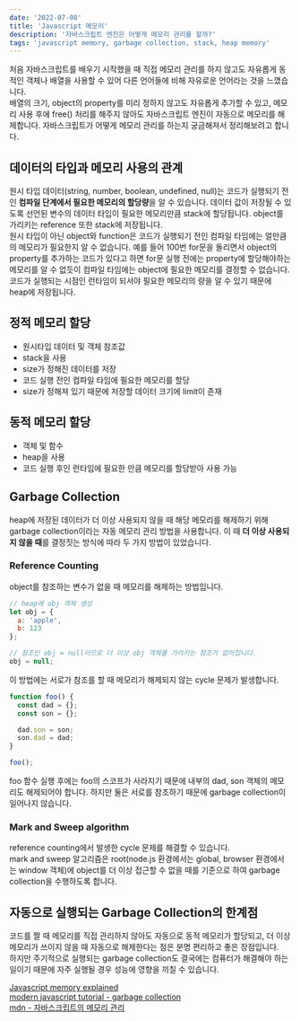```yaml
---
date: '2022-07-08'
title: 'Javascript 메모리'
description: '자바스크립트 엔진은 어떻게 메모리 관리를 할까?'
tags: 'javascript memory, garbage collection, stack, heap memory'
---
```


처음 자바스크립트를 배우기 시작했을 때 직접 메모리 관리를 하지 않고도 자유롭게 동적인 객체나 배열을 사용할 수 있어 다른 언어들에 비해 자유로운 언어라는 것을 느꼈습니다.<br>
배열의 크기, object의 property를 미리 정하지 않고도 자유롭게 추가할 수 있고, 메모리 사용 후에 free() 처리를 해주지 않아도 자바스크립트 엔진이 자동으로 메모리를 해제합니다. 자바스크립트가 어떻게 메모리 관리를 하는지 궁금해져서 정리해보려고 합니다.<br>

## 데이터의 타입과 메모리 사용의 관계

원시 타입 데이터(string, number, boolean, undefined, null)는 코드가 실행되기 전인 **컴파일 단계에서 필요한 메모리의 할당량**을 알 수 있습니다. 데이터 값이 저장될 수 있도록 선언된 변수의 데이터 타입이 필요한 메모리만큼 stack에 할당됩니다. object를 가리키는 reference 또한 stack에 저장됩니다.<br>
원시 타입이 아닌 object와 function은 코드가 실행되기 전인 컴파일 타임에는 얼만큼의 메모리가 필요한지 알 수 없습니다. 예를 들어 100번 for문을 돌리면서 object의 property를 추가하는 코드가 있다고 하면 for문 실행 전에는 property에 할당해야하는 메모리를 알 수 없듯이 컴파일 타임에는 object에 필요한 메모리를 결정할 수 없습니다. 코드가 실행되는 시점인 런타임이 되서야 필요한 메모리의 량을 알 수 있기 때문에 heap에 저장됩니다.<br>

## 정적 메모리 할당

- 원시타입 데이터 및 객체 참조값
- stack을 사용
- size가 정해진 데이터를 저장
- 코드 실행 전인 컴파일 타임에 필요한 메모리를 할당
- size가 정해져 있기 때문에 저장할 데이터 크기에 limit이 존재

## 동적 메모리 할당

- 객체 및 함수
- heap을 사용
- 코드 실행 후인 런타임에 필요한 만큼 메모리를 할당받아 사용 가능

## Garbage Collection

heap에 저장된 데이터가 더 이상 사용되지 않을 때 해당 메모리를 해제하기 위해 garbage collection이라는 자동 메모리 관리 방법을 사용합니다. 이 때 **더 이상 사용되지 않을 때**를 결정짓는 방식에 따라 두 가지 방법이 있었습니다.<br>

### Reference Counting

object를 참조하는 변수가 없을 때 메모리를 해제하는 방법입니다.<br>

```javascript
// heap에 obj 객체 생성
let obj = {
  a: 'apple',
  b: 123
};

// 참조인 obj = null이므로 더 이상 obj 객체를 가리키는 참조가 없어집니다.
obj = null;
```

이 방법에는 서로가 참조를 할 때 메모리가 해제되지 않는 cycle 문제가 발생합니다.<br>

```javascript
function foo() {
  const dad = {};
  const son = {};

  dad.son = son;
  son.dad = dad;
}

foo();
```

foo 함수 실행 후에는 foo의 스코프가 사라지기 때문에 내부의 dad, son 객체의 메모리도 해제되어야 합니다. 하지만 둘은 서로를 참조하기 때문에 garbage collection이 일어나지 않습니다.<br>

### Mark and Sweep algorithm

reference counting에서 발생한 cycle 문제를 해결할 수 있습니다.<br>
mark and sweep 알고리즘은 root(node.js 환경에서는 global, browser 환경에서는 window 객체)에 object를 더 이상 접근할 수 없을 때를 기준으로 하여 garbage collection을 수행하도록 합니다.<br>

## 자동으로 실행되는 Garbage Collection의 한계점

코드를 짤 때 메모리를 직접 관리하지 않아도 자동으로 동적 메모리가 할당되고, 더 이상 메모리가 쓰이지 않을 때 자동으로 해제한다는 점은 분명 편리하고 좋은 장점입니다.<br>
하지만 주기적으로 실행되는 garbage collection도 결국에는 컴퓨터가 해결해야 하는 일이기 때문에 자주 실행될 경우 성능에 영향을 끼칠 수 있습니다.<br>

[Javascript memory explained](https://felixgerschau.com/javascript-memory-management/)<br>
[modern javascript tutorial - garbage collection](https://javascript.info/garbage-collection)<br>
[mdn - 자바스크립트의 메모리 관리](https://developer.mozilla.org/ko/docs/Web/JavaScript/Memory_Management)<br>
